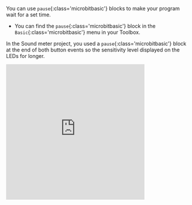 You can use `pause`{:class='microbitbasic'} blocks to make your program wait for a set time.

- You can find the `pause`{:class='microbitbasic'} block in the `Basic`{:class='microbitbasic'} menu in your Toolbox.

In the Sound meter project, you used a `pause`{:class='microbitbasic'} block at the end of both button events so the sensitivity level displayed on the LEDs for longer.

<div style="position:relative;height:calc(300px + 5em);width:100%;overflow:hidden;"><iframe style="position:relative;top:0;left:0;width:75%;height:100%;" src="https://makecode.microbit.org/---codeembed#pub:_bex7t2KYkHkw" allowfullscreen="allowfullscreen" frameborder="0" sandbox="allow-scripts allow-same-origin"></iframe></div>